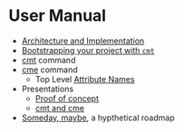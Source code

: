 
# User Manual

- [Architecture and Implementation](approach_and_implementation.md)
- [Bootstrapping your project with `cmt`](bootstrapping_with_cmt.md)
- [cmt](cmt.1.md) command
- [cme](cme.1.md) command
  - Top Level [Attribute Names](codemeta_attributes.md)
- Presentations
  - [Proof of concept](presentations/presentation1.md)
  - [cmt and cme](presentations/presentation2.md)
- [Someday, maybe](someday_maybe.md), a hypthetical roadmap

